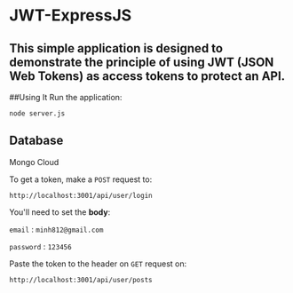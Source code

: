# JWT-ExpressJS

## This simple application is designed to demonstrate the principle of using JWT (JSON Web Tokens) as access tokens to protect an API.
##Using It
Run the application:

	node server.js
  
## Database 
  Mongo Cloud

To get a token, make a `POST` request to:

	http://localhost:3001/api/user/login
  
You'll need to set the **body**:

`email` : `minh812@gmail.com`

`password` : `123456`

Paste the token to the header on `GET` request on: 

	http://localhost:3001/api/user/posts
